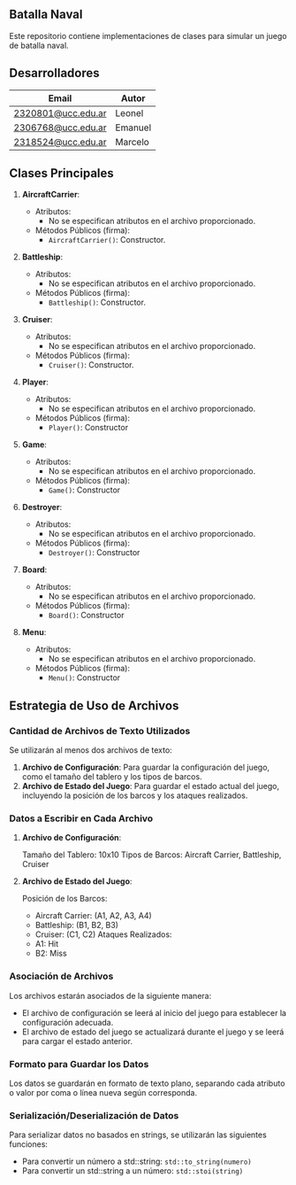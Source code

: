 
## Batalla Naval

Este repositorio contiene implementaciones de clases para simular un juego de batalla naval.

## Desarrolladores

  | Email | Autor |
  |-------|--------|
  2320801@ucc.edu.ar | Leonel |
  2306768@ucc.edu.ar | Emanuel|
  2318524@ucc.edu.ar | Marcelo |

## Clases Principales

1. **AircraftCarrier**:
   - Atributos:
     - No se especifican atributos en el archivo proporcionado.
   - Métodos Públicos (firma):
     - `AircraftCarrier()`: Constructor.

2. **Battleship**:
   - Atributos:
     - No se especifican atributos en el archivo proporcionado.
   - Métodos Públicos (firma):
     - `Battleship()`: Constructor.

3. **Cruiser**:
   - Atributos:
     - No se especifican atributos en el archivo proporcionado.
   - Métodos Públicos (firma):
     - `Cruiser()`: Constructor.
4. **Player**:
   - Atributos:
     - No se especifican atributos en el archivo proporcionado.
   - Métodos Públicos (firma):
     - `Player()`: Constructor
5. **Game**:
   - Atributos:
     - No se especifican atributos en el archivo proporcionado.
   - Métodos Públicos (firma):
     - `Game()`: Constructor
6. **Destroyer**:
   - Atributos:
     - No se especifican atributos en el archivo proporcionado.
   - Métodos Públicos (firma):
     - `Destroyer()`: Constructor
7. **Board**:
   - Atributos:
     - No se especifican atributos en el archivo proporcionado.
   - Métodos Públicos (firma):
     - `Board()`: Constructor
8. **Menu**:
   - Atributos:
     - No se especifican atributos en el archivo proporcionado.
   - Métodos Públicos (firma):
     - `Menu()`: Constructor

## Estrategia de Uso de Archivos

### Cantidad de Archivos de Texto Utilizados

Se utilizarán al menos dos archivos de texto:
1. **Archivo de Configuración**: Para guardar la configuración del juego, como el tamaño del tablero y los tipos de barcos.
2. **Archivo de Estado del Juego**: Para guardar el estado actual del juego, incluyendo la posición de los barcos y los ataques realizados.

### Datos a Escribir en Cada Archivo

1. **Archivo de Configuración**:
   
     Tamaño del Tablero: 10x10
     Tipos de Barcos: Aircraft Carrier, Battleship, Cruiser

2. **Archivo de Estado del Juego**:

     Posición de los Barcos:
     - Aircraft Carrier: (A1, A2, A3, A4)
     - Battleship: (B1, B2, B3)
     - Cruiser: (C1, C2)
     Ataques Realizados:
     - A1: Hit
     - B2: Miss

### Asociación de Archivos

Los archivos estarán asociados de la siguiente manera:
- El archivo de configuración se leerá al inicio del juego para establecer la configuración adecuada.
- El archivo de estado del juego se actualizará durante el juego y se leerá para cargar el estado anterior.

### Formato para Guardar los Datos

Los datos se guardarán en formato de texto plano, separando cada atributo o valor por coma o línea nueva según corresponda.

### Serialización/Deserialización de Datos

Para serializar datos no basados en strings, se utilizarán las siguientes funciones:
- Para convertir un número a std::string: `std::to_string(numero)`
- Para convertir un std::string a un número: `std::stoi(string)`

